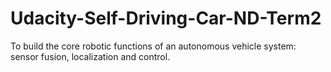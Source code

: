 # Udacity-Self-Driving-Car-ND-Term2
To build the core robotic functions of an autonomous vehicle system: sensor fusion, localization and control.
